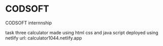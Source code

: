 # CODSOFT
CODSOFT internnship



task three calculator made using html css and java script deployed using netlify url: calculator1044.netlify.app

